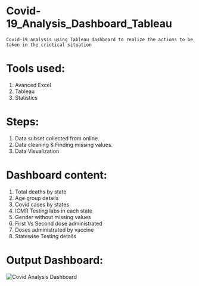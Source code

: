 # Covid-19_Analysis_Dashboard_Tableau
    Covid-19 analysis using Tableau dashboard to realize the actions to be taken in the crictical situation

# Tools used:
  1) Avanced Excel
  2) Tableau
  3) Statistics

# Steps:
  1) Data subset collected from online.
  2) Data cleaning & Finding missing values.
  3) Data Visualization

# Dashboard content:
  1) Total deaths by state 
  2) Age group details 
  3) Covid cases by states
  4) ICMR Testing labs in each state 
  5) Gender without missing values 
  6) First Vs Second dose administrated 
  7) Doses administrated by vaccine 
  8) Statewise Testing details

# Output Dashboard:
![Covid Analysis Dashboard](https://github.com/Navina-Murugadas/Covid-19_Analysis_Dashboard_Tableau/assets/72821323/bbedc192-8944-4bef-b2c0-129e09b7f366)
